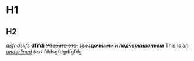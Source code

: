 # H1
## H2 
*dsfndsiifs*
**dfifdi**
~~Уберите это.~~
**звездочками и _подчеркиванием_**
This is an *<ins>underlined</ins> text*
fddsgfdgdfgfdg
